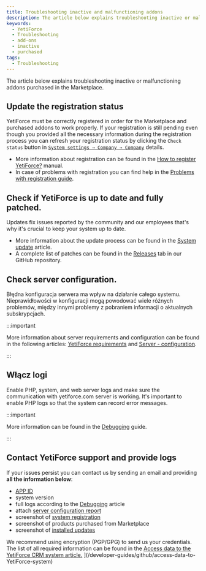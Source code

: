 ```yaml
---
title: Troubleshooting inactive and malfunctioning addons
description: The article below explains troubleshooting inactive or malfunctioning addons purchased in the Marketplace.
keywords:
  - YetiForce
  - Troubleshooting
  - add-ons
  - inactive
  - purchased
tags:
  - Troubleshooting
---
```


The article below explains troubleshooting inactive or malfunctioning addons purchased in the Marketplace.

## Update the registration status

YetiForce must be correctly registered in order for the Marketplace and purchased addons to work properly. If your registration is still pending even though you provided all the necessary information during the registration process you can refresh your registration status by clicking the `Check status` button in [`System settings → Company → Company`](/administrator-guides/company/company-details/#check-status) details.

- More information about registration can be found in the [How to register YetiForce?](/administrator-guides/company/company-details/#how-to-register-yetiforce) manual.
- In case of problems with registration you can find help in the [Problems with registration guide](/administrator-guides/company/problems-with-system-registration/).

## Check if YetiForce is up to date and fully patched.

Updates fix issues reported by the community and our employees that's why it's crucial to keep your system up to date.

- More information about the update process can be found in the [System update](/administrator-guides/logs/updates/) article.
- A complete list of patches can be found in the [Releases](https://github.com/YetiForceCompany/YetiForceCRM/releases) tab in our GitHub repository.

## Check server configuration.

Błędna konfiguracja serwera ma wpływ na działanie całego systemu. Nieprawidłowości w konfiguracji mogą powodować wiele różnych problemów, między innymi problemy z pobraniem informacji o aktualnych subskrypcjach.

:::important

More information about server requirements and configuration can be found in the following articles: [YetiForce requirements](/introduction/requirements/) and [Server - configuration](/administrator-guides/logs/server-configuration).

:::

## Włącz logi

Enable PHP, system, and web server logs and make sure the communication with yetiforce.com server is working. It's important to enable PHP logs so that the system can record error messages.

:::important

More information can be found in the [Debugging](/developer-guides/debug) guide.

:::

## Contact YetiForce support and provide logs

If your issues persist you can contact us by sending an email and providing **all the information below**:

- [APP ID](/administrator-guides/app-id/)
- system version
- full logs according to the [Debugging](/developer-guides/debug) article
- attach [server configuration report](/administrator-guides/logs/server-configuration/#download-configuration)
- screenshot of [system registration](/administrator-guides/company/company-details/#offline)
- screenshot of products purchased from Marketplace
- screenshot of [installed updates](/administrator-guides/logs/updates/#activities-during-the-update)

We recommend using encryption (PGP/GPG) to send us your credentials. The list of all required information can be found in the [Access data to the YetiForce CRM system article.](/developer-guides/github/access-data-to-YetiForce-system) ](/developer-guides/github/access-data-to-YetiForce-system)
